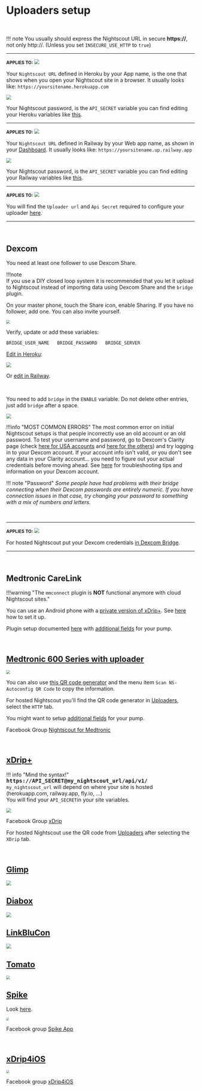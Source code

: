 # Uploaders setup

</br>

!!! note
    You usually should express the Nightscout URL in secure **https://**, not only http://.  (Unless you set `INSECURE_USE_HTTP` to `true`)

------

<span style="font-size:smaller;">**APPLIES TO:**</span>	<img src="../../vendors/img/Heroku.png" style="zoom:80%;" />

Your `Nightscout URL` defined in Heroku by your App name, is the one that shows when you open your Nightscout site in a browser. It usually looks like: `https://yoursitename.herokuapp.com`

<img src="../../nightscout/img/SetupNS44.png" style="zoom:80%;" />

Your Nightscout password, is the `API_SECRET` variable you can find editing your Heroku variables like [this](../../../vendors/heroku/new_user/#editing-config-vars-in-heroku).

------

<span style="font-size:smaller;">**APPLIES TO:**</span>	<img src="../../vendors/img/railway-app-logo.png" style="zoom:80%;" />

Your `Nightscout URL` defined in Railway by your Web app name, as shown in your [Dashboard](https://railway.app/dashboard). It usually looks like: `https://yoursitename.up.railway.app`

<img src="../../../vendors/railway.app/img/RailwayM14.png" style="zoom:80%;" />

Your Nightscout password, is the `API_SECRET` variable you can find editing your Railway variables like [this](../../../vendors/railway.app/new_user/#editing-variables-in-railway).

------

<span style="font-size:smaller;">**APPLIES TO:**</span>	<img src="../../vendors/img/T1Pal.png" style="zoom:80%;" />

You will find the `Uploader url` and `Api Secret` required to configure your uploader [here](https://www.t1pal.com/account/sites/my#Uploaders).

------

</br>

## Dexcom

You need at least one follower to use Dexcom Share.

!!!note  
    If you use a DIY closed loop system it is recommended that you let it upload to Nightscout instead of importing data using Dexcom Share and the `bridge` plugin.

On your master phone, touch the Share icon, enable Sharing. If you have no follower, add one. You can also invite yourself.

<img src="../img/UploadCFG09.png" style="zoom:60%;" />

</br>

Verify, update or add these variables:

`BRIDGE_USER_NAME  
BRIDGE_PASSWORD  
BRIDGE_SERVER`

[Edit in Heroku](../../vendors/heroku/new_user/#editing-config-vars-in-heroku):

<img src="../../nightscout/img/NewNS35.png" style="zoom:80%;" />

Or [edit in Railway](../../vendors/railway.app/new_user/#editing-variables-in-railway).

</br>

You need to add `bridge` in the `ENABLE` variable. Do not delete other entries, just add `bridge` after a space.

<img src="../../nightscout/img/NewNS38.png" style="zoom:80%;" />

</br>

!!!info "MOST COMMON ERRORS"
    The most common error on initial Nightscout setups is that people incorrectly use an old account or an old password. To test your username and password, go to Dexcom's Clarity page (check [here for USA accounts](https://clarity.dexcom.com) and [here for the others](https://clarity.dexcom.eu)) and try logging in to your Dexcom account. If your account info isn't valid, or you don't see any data in your Clarity account... you need to figure out your actual credentials before moving ahead. See [here](../../troubleshoot/dexcom_bridge/) for troubleshooting tips and information on your Dexcom account.

!!! note "Password"
    *Some people have had problems with their bridge connecting when their Dexcom passwords are entirely numeric. If you have connection issues in that case, try changing your password to something with a mix of numbers and letters.*

</br>

------

<span style="font-size:smaller;">**APPLIES TO:**</span>	<img src="../../vendors/img/T1Pal.png" style="zoom:80%;" />

For hosted Nightscout put your Dexcom credentials [in Dexcom Bridge](https://www.t1pal.com/account/sites/my#DataIngress).

------

</br>

## Medtronic CareLink

!!!warning "The `mmconnect` plugin is **NOT** functional anymore with cloud Nightscout sites."

You can use an Android phone with a [private version of xDrip+](https://github.com/benceszasz/xDripCareLinkFollower). See [here](../../uploader/setup/#xdrip) how to set it up.

Plugin setup documented [here](https://github.com/nightscout/cgm-remote-monitor/#mmconnect-minimed-connect-bridge) with [additional fields](https://github.com/nightscout/cgm-remote-monitor/#pump-pump-monitoring) for your pump.

</br>

## [Medtronic 600 Series with uploader](http://pazaan.github.io/600SeriesAndroidUploader/)

<img src="../img/UploadCFG08.png" style="zoom:60%;" />

You can also use [this QR code generator](https://nightscout.github.io/pages/configure/) and the menu item `Scan NS-Autoconfig QR Code` to copy the information.

For hosted Nightscout you'll find the QR code generator in [Uploaders](https://www.t1pal.com/account/sites/my#Uploaders), select the `HTTP` tab.

You might want to setup [additional fields](https://github.com/nightscout/cgm-remote-monitor/#pump-pump-monitoring) for your pump.

Facebook Group [Nightscout for Medtronic](https://www.facebook.com/groups/NightscoutForMedtronic)

</br>

## [xDrip+](https://jamorham.github.io/#xdrip-plus)

!!! info "Mind the syntax!"
    <span style="font-size:larger;">**`https://API_SECRET@my_nightscout_url/api/v1/`**</span>  
    `my_nightscout_url` will depend on where your site is hosted (herokuapp.com, railway.app, fly.io, ...)  
    You will find your `API_SECRET`in your site variables.

<img src="../img/UploadCFG00.png" style="zoom:80%;" />

Facebook Group [xDrip](https://www.facebook.com/groups/xDripG5)

For hosted Nightscout use the QR code from [Uploaders](https://www.t1pal.com/account/sites/my#Uploaders) after selecting the `XDrip` tab.

</br>

## [Glimp](https://play.google.com/store/apps/details?id=it.ct.glicemia)

<img src="../img/UploadCFG02.png" style="zoom:80%;" />

</br>

## [Diabox](https://www.bubblan.org/diabox/)

<img src="../img/UploadCFG03.png" style="zoom:80%;" />

</br>

## [LinkBluCon](https://www.ambrosiasys.com/our-products/linkblucon/)

<img src="../img/UploadCFG04.png" style="zoom:80%;" />

</br>

## [Tomato](http://tomato.cool/)

<img src="../img/UploadCFG05.png" style="zoom:60%;" />

</br>

## [Spike](https://spike-app.com/)

Look [here](https://github.com/SpikeApp/Spike/wiki/Spike-Follower-Mode#configure-spike-master).

<img src="../img/UploadCFG10.png" style="zoom:45%;" />

Facebook group [Spike App](https://www.facebook.com/groups/spikeapp)

</br>

## [xDrip4iOS](https://xdrip4ios.readthedocs.io/en/latest/)

<img src="../img/UploadCFG06.png" style="zoom:50%;" />

Facebook group [xDrip4iOS](https://www.facebook.com/groups/853994615056838/)